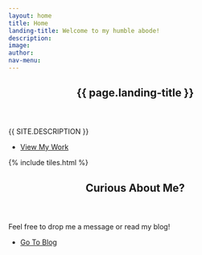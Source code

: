 ```yaml
---
layout: home
title: Home
landing-title: Welcome to my humble abode!
description:
image:
author:
nav-menu:
---
```


<!-- Banner -->
<section id="banner" class="major">
	<div class="inner">
		<header class="major">
			<h1>{{ page.landing-title }}</h1>
		</header>
		<div class="content">
			<p style="text-transform: uppercase;">{{ site.description }}</p>
			<ul class="actions">
				<li><a href="#one" class="button next scrolly">View My Work</a></li>
			</ul>
		</div>
	</div>
</section>

<!-- Main -->
<div id="main">

<!-- One -->
{% include tiles.html %}

<!-- Two -->
<section id="two">
	<div class="inner">
		<header class="major">
			<h2>Curious About Me?</h2>
		</header>
		<p>Feel free to drop me a message or read my blog!</p>
		<ul class="actions">
			<li><a href="landing.html" class="button next">Go To Blog</a></li>
		</ul>
	</div>
</section>

</div>
